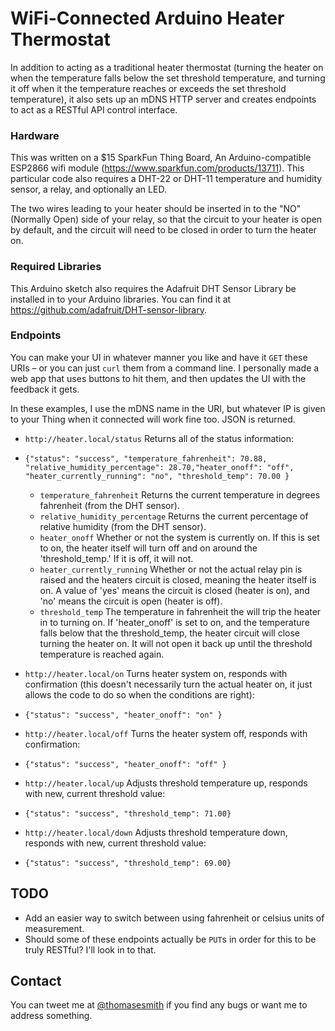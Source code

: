 # WiFi-Connected Arduino Heater Thermostat
In addition to acting as a traditional heater thermostat (turning the heater on when the temperature falls below the set threshold temperature, and turning it off when it the temperature reaches or exceeds the set threshold temperature), it also sets up an mDNS HTTP server and creates endpoints to act as a RESTful API control interface.

### Hardware
This was written on a $15 SparkFun Thing Board, An Arduino-compatible ESP2866 wifi module (https://www.sparkfun.com/products/13711). This particular code also requires a DHT-22 or DHT-11 temperature and humidity sensor, a relay, and optionally an LED.

The two wires leading to your heater should be inserted in to the "NO" (Normally Open) side of your relay, so that the circuit to your heater is open by default, and the circuit will need to be closed in order to turn the heater on.

### Required Libraries
This Arduino sketch also requires the Adafruit DHT Sensor Library be installed in to your Arduino libraries. You can find it at https://github.com/adafruit/DHT-sensor-library.

### Endpoints
You can make your UI in whatever manner you like and have it `GET` these URIs – or you can just `curl` them from a command line. I personally made a web app that uses buttons to hit them, and then updates the UI with the feedback it gets.

In these examples, I use the mDNS name in the URI, but whatever IP is given to your Thing when it connected will work fine too. JSON is returned.

* `http://heater.local/status`   Returns all of the status information:
*     {"status": "success", "temperature_fahrenheit": 70.88, "relative_humidity_percentage": 28.70,"heater_onoff": "off", "heater_currently_running": "no", "threshold_temp": 70.00 }
   * `temperature_fahrenheit` Returns the current temperature in degrees fahrenheit (from the DHT sensor).
   * `relative_humidity_percentage` Returns the current percentage of relative humidity (from the DHT sensor). 
   * `heater_onoff` Whether or not the system is currently on. If this is set to on, the heater itself will turn off and on around the 'threshold_temp.' If it is off, it will not.
   * `heater_currently_running` Whether or not the actual relay pin is raised and the heaters circuit is closed, meaning the heater itself is on. A value of 'yes' means the circuit is closed (heater is on), and 'no' means the circuit is open (heater is off).
   * `threshold_temp` The temperature in fahrenheit the will trip the heater in to turning on. If 'heater_onoff' is set to on, and the temperature falls below that the threshold_temp, the heater circuit will close turning the heater on. It will not open it back up until the threshold temperature is reached again.
   

* `http://heater.local/on`       Turns heater system on, responds with confirmation (this doesn't necessarily turn the actual heater on, it just allows the code to do so when the conditions are right):
*     {"status": "success", "heater_onoff": "on" }

* `http://heater.local/off`      Turns the heater system off, responds with confirmation:
*     {"status": "success", "heater_onoff": "off" }

* `http://heater.local/up`       Adjusts threshold temperature up, responds with new, current threshold value:
*     {"status": "success", "threshold_temp": 71.00}

* `http://heater.local/down`     Adjusts threshold temperature down, responds with new, current threshold value:
*     {"status": "success", "threshold_temp": 69.00} 

## TODO
* Add an easier way to switch between using fahrenheit or celsius units of measurement. 
* Should some of these endpoints actually be `PUT`s in order for this to be truly RESTful? I'll look in to that.

## Contact
You can tweet me at [@thomasesmith](http://twitter.com/thomasesmith) if you find any bugs or want me to address something. 
